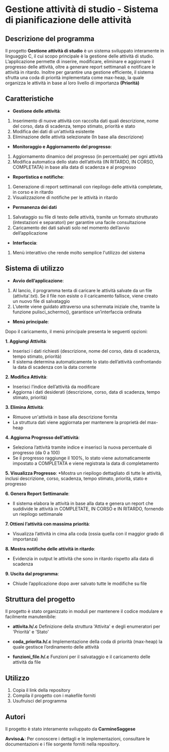 # Gestione attività di studio - Sistema di pianificazione delle attività

## Descrizione del programma
Il progetto **Gestione attività di studio** è un sistema sviluppato interamente in linguaggio C, il cui scopo principale è la gestione delle attività di studio. L’applicazione permette di inserire, modificare, eliminare e aggiornare il progresso delle attività, oltre a generare report settimanali e notificare le attività in ritardo. Inoltre per garantire una gestione efficiente, il sistema sfrutta una coda di priorità implementata come max-heap, la quale organizza le attività in base al loro livello di importanza **(Priorità)**

## Caratteristiche 

* **Gestione delle attività**: 
 1. Inserimento di nuove attività con raccolta dati quali descrizione, nome del corso, data di scadenza, tempo stimato, priorità e stato
 2. Modifica dei dati di un'attività esistente
 3. Eliminazione delle attività selezionate (In base alla descrizione)

* **Monitoraggio e Aggiornamento del progresso**:
 1. Aggiornamento dinamico del progresso (in percentuale) per ogni attività
 2. Modifica automatica dello stato dell’attività (IN RITARDO, IN CORSO, COMPLETATA) in base alla data di scadenza e al progresso

* **Reportistica e notifiche**:
 1. Generazione di report settimanali con riepilogo delle attività completate, in corso e in ritardo
 2. Visualizzazione di notifiche per le attività in ritardo

* **Permanenza dei dati**
 1. Salvataggio su file di testo delle attività, tramite un formato strutturato (intestazioni e separatori) per garantire una facile consultazione
 2. Caricamento dei dati salvati solo nel momento dell’avvio dell’applicazione

* **Interfaccia**:
 1. Menù interattivo che rende molto semplice l'utilizzo del sistema


## Sistema di utilizzo

* **Avvio dell’applicazione**:

1. Al lancio, il programma tenta di caricare le attività salvate da un file (attivita'.txt). Se il file non esiste o il caricamento fallisce, viene creato un nuovo file di salvataggio
2. L’utente viene guidato attraverso una schermata iniziale che, tramite la funzione pulisci_schermo(), garantisce un’interfaccia ordinata

* **Menù principale**:

 Dopo il caricamento, il menù principale presenta le seguenti opzioni:

**1. Aggiungi Attività**:
* Inserisci i dati richiesti (descrizione, nome del corso, data di scadenza, tempo stimato, priorità)
* Il sistema determina automaticamente lo stato dell’attività confrontando la data di scadenza con la data corrente

**2. Modifica Attività**:
* Inserisci l’indice dell’attività da modificare
* Aggiorna i dati desiderati (descrizione, corso, data di scadenza, tempo stimato, priorità)

**3. Elimina Attività**:
* Rimuove un'attività in base alla descrizione fornita
* La struttura dati viene aggiornata per mantenere la proprietà del max-heap

**4. Aggiorna Progresso dell’attività**:
* Seleziona l’attività tramite indice e inserisci la nuova percentuale di progresso (da 0 a 100)
* Se il progresso raggiunge il 100%, lo stato viene automaticamente impostato a COMPLETATA e viene registrata la data di completamento

**5. Visualizza Progresso**:
*Mostra un riepilogo dettagliato di tutte le attività, inclusi descrizione, corso, scadenza, tempo stimato, priorità, stato e progresso

**6. Genera Report Settimanale**:
* Il sistema elabora le attività in base alla data e genera un report che suddivide le attività in COMPLETATE, IN CORSO e IN RITARDO, fornendo un riepilogo settimanale

**7. Ottieni l’attività con massima priorità**:
* Visualizza l’attività in cima alla coda (ossia quella con il maggior grado di importanza)

**8. Mostra notifiche delle attività in ritardo**:
* Evidenzia in output le attività che sono in ritardo rispetto alla data di scadenza

**9. Uscita dal programma**:
* Chiude l’applicazione dopo aver salvato tutte le modifiche su file



## Struttura del progetto

Il progetto è stato organizzato in moduli per mantenere il codice modulare e facilmente manutenibile:

* **attivita.h/.c** Definizione della struttura 'Attivita' e degli enumeratori per 'Priorità' e 'Stato'

* **coda_priorita.h/.c** Implementazione della coda di priorità (max-heap) la quale gestisce l’ordinamento delle attività

* **funzioni_file.h/.c** Funzioni per il salvataggio e il caricamento delle attività da file

## Utilizzo

1. Copia il link della repository
2. Compila il progetto con i makefile forniti
3. Usufruisci del programma

## Autori 

Il progetto è stato interamente sviluppato da **CarmineSaggese**

**Avviso⚠️**: Per conoscere i dettagli e le implementazioni, consultare le documentazioni e i file sorgente forniti nella repository.

